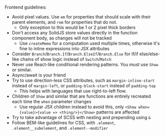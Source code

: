 Frontend guidelines:

* Avoid pixel values. Use `em` for properties that should scale with their parent elements, and `rem` for properties that do not.
    * Only exception to this would be 1 or 2 pixel thick borders
* Don't access any SolidJS store values directly in the function component body, as changes will not be tracked
    * Use `createMemo` for a computation used multiple times, otherwise it's fine to inline expressions into JSX attributes
* Consider `Branch`/`Branch.If`/`Branch.ElseIf`/`Branch.Else` for if/if else/else-like chains of show logic instead of `Switch`/`Match`
* Never use React-like conditional rendering patterns. You *must* use `Show` or similar.
* Async/await is your friend
* Try to use direction-less CSS attributes, such as `margin-inline-start` instead of `margin-left`, or `padding-block-start` instead of `padding-top`
    * This helps with languages that use right-to-left flow.
* Children of `Show` and similar that are functions are entirely recreated each time the `when` parameter changes
    * Use regular JSX children instead to avoid this, only `<Show when={value}>{value => <thing/>}</Show>` patterns are affected
* Try to take advantage of SCSS with nesting and prepending using `&`
* Follow BEM-like guidelines for CSS, with `.element`, `.element__subelement`, and `.element--modifier`